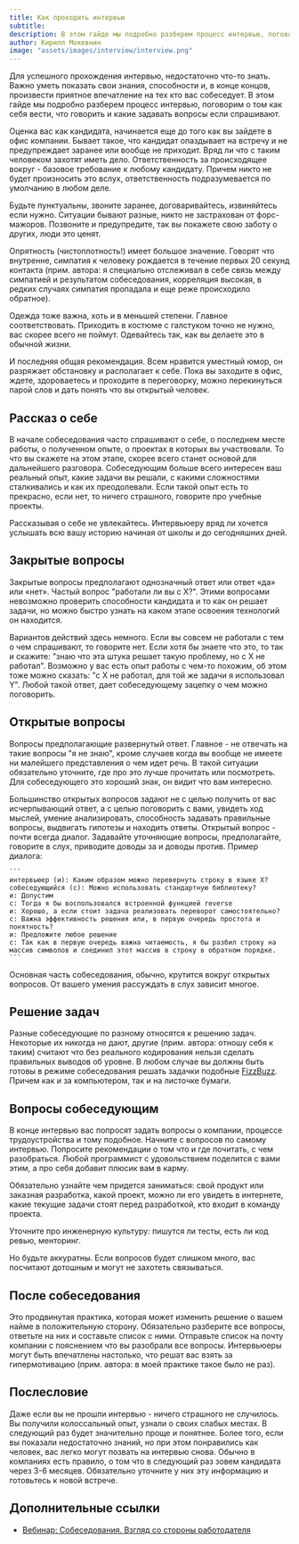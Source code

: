 ```yaml
---
title: Как проходить интервью
subtitle:
description: В этом гайде мы подробно разберем процесс интервью, поговорим о том, как себя вести, что говорить и какие задавать вопросы, если спрашивают
author: Кирилл Мокевнин
image: "assets/images/interview/interview.png"
---
```


Для успешного прохождения интервью, недостаточно что-то знать. Важно уметь показать свои знания, способности и, в конце концов, произвести приятное впечатление на тех кто вас собеседует. В этом гайде мы подробно разберем процесс интервью, поговорим о том как себя вести, что говорить и какие задавать вопросы если спрашивают.

<Banner name="course-employment" />

Оценка вас как кандидата, начинается еще до того как вы зайдете в офис компании. Бывает такое, что кандидат опаздывает на встречу и не предупреждает заранее или вообще не приходит. Вряд ли что с таким человеком захотят иметь дело. Ответственность за происходящее вокруг - базовое требование к любому кандидату. Причем никто не будет произносить это вслух, ответственность подразумевается по умолчанию в любом деле.

Будьте пунктуальны, звоните заранее, договаривайтесь, извиняйтесь если нужно. Ситуации бывают разные, никто не застрахован от форс-мажоров. Позвоните и предупредите, так вы покажете свою заботу о других, люди это ценят.

Опрятность (чистоплотность!) имеет большое значение. Говорят что внутренне, симпатия к человеку рождается в течение первых 20 секунд контакта (прим. автора: я специально отслеживал в себе связь между симпатией и результатом собеседования, корреляция высокая, в редких случаях симпатия пропадала и еще реже происходило обратное).

Одежда тоже важна, хоть и в меньшей степени. Главное соответствовать. Приходить в костюме с галстуком точно не нужно, вас скорее всего не поймут. Одевайтесь так, как вы делаете это в обычной жизни.

И последняя общая рекомендация. Всем нравится уместный юмор, он разряжает обстановку и располагает к себе. Пока вы заходите в офис, ждете, здороваетесь и проходите в переговорку, можно перекинуться парой слов и дать понять что вы открытый человек.

## Рассказ о себе

В начале собеседования часто спрашивают о себе, о последнем месте работы, о полученном опыте, о проектах в которых вы участвовали. То что вы скажете на этом этапе, скорее всего станет основой для дальнейшего разговора. Собеседующим больше всего интересен ваш реальный опыт, какие задачи вы решали, с какими сложностями сталкивались и как их преодолевали. Если такой опыт есть то прекрасно, если нет, то ничего страшного, говорите про учебные проекты.

Рассказывая о себе не увлекайтесь. Интервьюеру вряд ли хочется услышать всю вашу историю начиная от школы и до сегодняшних дней.

## Закрытые вопросы

Закрытые вопросы предполагают однозначный ответ или ответ «да» или «нет». Частый вопрос "работали ли вы с X?". Этими вопросами невозможно проверить способности кандидата и то как он решает задачи, но можно быстро узнать на каком этапе освоения технологий он находится.

Вариантов действий здесь немного. Если вы совсем не работали с тем о чем спрашивают, то говорите нет. Если хотя бы знаете что это, то так и скажите: "знаю что эта штука решает такую проблему, но с X не работал". Возможно у вас есть опыт работы с чем-то похожим, об этом тоже можно сказать: "с X не работал, для той же задачи я использовал Y". Любой такой ответ, дает собеседующему зацепку о чем можно поговорить.

## Открытые вопросы

Вопросы предполагающие развернутый ответ. Главное - не отвечать на такие вопросы "я не знаю", кроме случаев когда вы вообще не имеете ни малейшего представления о чем идет речь. В такой ситуации обязательно уточните, где про это лучше прочитать или посмотреть. Для собеседующего это хороший знак, он видит что вам интересно.

Большинство открытых вопросов задают не с целью получить от вас исчерпывающий ответ, а с целью поговорить с вами, увидеть ход мыслей, умение анализировать, способность задавать правильные вопросы, выдвигать гипотезы и находить ответы. Открытый вопрос - почти всегда диалог. Задавайте уточняющие вопросы, предполагайте, говорите в слух, приводите доводы за и доводы против. Пример диалога:

    ```
    интервьюер (и): Каким образом можно перевернуть строку в языке X?
    собеседующийся (с): Можно использовать стандартную библиотеку?
    и: Допустим
    c: Тогда я бы воспользовался встроенной функцией reverse
    и: Хорошо, а если стоит задача реализовать переворот самостоятельно?
    с: Важна эффективность решения или, в первую очередь простота и понятность?
    и: Предложите любое решение
    с: Так как в первую очередь важна читаемость, я бы разбил строку на массив символов и соединил этот массив в строку в обратном порядке.
    ```

Основная часть собеседования, обычно, крутится вокруг открытых вопросов. От вашего умения рассуждать в слух зависит многое.

## Решение задач

Разные собеседующие по разному относятся к решению задач. Некоторые их никогда не дают, другие (прим. автора: отношу себя к таким) считают что без реального кодирования нельзя сделать правильных выводов об уровне. В любом случае вы должны быть готовы в режиме собеседования решать задачки подобные [FizzBuzz](https://ru.hexlet.io/challenges/intro_to_programming_fizzbuzz_exercise). Причем как и за компьютером, так и на листочке бумаги.

## Вопросы собеседующим

В конце интервью вас попросят задать вопросы о компании, процессе трудоустройства и тому подобное. Начните с вопросов по самому интервью. Попросите рекомендации о том что и где почитать, с чем разобраться. Любой программист с удовольствием поделится с вами этим, а про себя добавит плюсик вам в карму.

Обязательно узнайте чем придется заниматься: свой продукт или заказная разработка, какой проект, можно ли его увидеть в интернете, какие текущие задачи стоят перед разработкой, кто входит в команду проекта.

Уточните про инженерную культуру: пишутся ли тесты, есть ли код ревью, менторинг.

Но будьте аккуратны. Если вопросов будет слишком много, вас посчитают дотошным и могут не захотеть связываться.

## После собеседования

Это продвинутая практика, которая может изменить решение о вашем найме в положительную сторону. Обязательно разберите все вопросы, ответьте на них и составьте список с ними. Отправьте список на почту компании с пояснением что вы разобрали все вопросы. Интервьюеры могут быть впечатлены настолько, что решат вас взять за гипермотивацию (прим. автора: в моей практике такое было не раз).

## Послесловие

Даже если вы не прошли интервью - ничего страшного не случилось. Вы получили колоссальный опыт, узнали о своих слабых местах. В следующий раз будет значительно проще и понятнее. Более того, если вы показали недостаточно знаний, но при этом понравились как человек, вас легко могут позвать на интервью снова. Обычно в компаниях есть правило, о том что в следующий раз зовем кандидата через 3-6 месяцев. Обязательно уточните у них эту информацию и готовьтесь к новой встрече.

## Дополнительные ссылки

* [Вебинар: Собеседования. Взгляд со стороны работодателя](https://www.youtube.com/watch?v=M4WW8-9GwRA)
